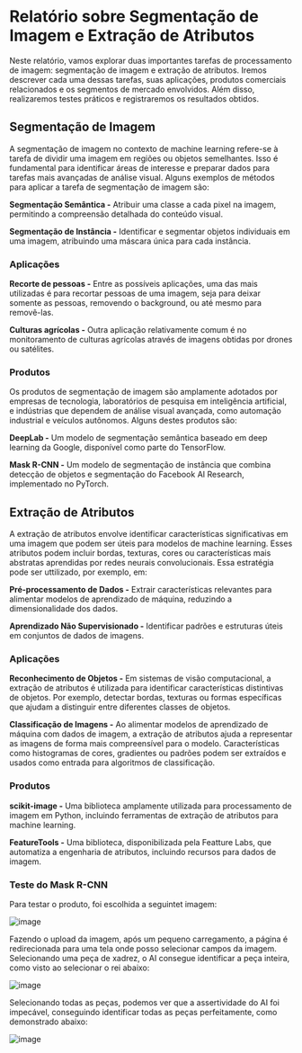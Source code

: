 # Relatório sobre Segmentação de Imagem e Extração de Atributos
Neste relatório, vamos explorar duas importantes tarefas de processamento de imagem: segmentação de imagem e extração de atributos. Iremos descrever cada uma dessas tarefas, suas aplicações, produtos comerciais relacionados e os segmentos de mercado envolvidos. Além disso, realizaremos testes práticos e registraremos os resultados obtidos.

## Segmentação de Imagem
A segmentação de imagem no contexto de machine learning refere-se à tarefa de dividir uma imagem em regiões ou objetos semelhantes. Isso é fundamental para identificar áreas de interesse e preparar dados para tarefas mais avançadas de análise visual. Alguns exemplos de métodos para aplicar a tarefa de segmentação de imagem são:

**Segmentação Semântica -** Atribuir uma classe a cada pixel na imagem, permitindo a compreensão detalhada do conteúdo visual.

**Segmentação de Instância -** Identificar e segmentar objetos individuais em uma imagem, atribuindo uma máscara única para cada instância.

### Aplicações

**Recorte de pessoas -** Entre as possíveis aplicações, uma das mais utilizadas é para recortar pessoas de uma imagem, seja para deixar somente as pessoas, removendo o background, ou até mesmo para removê-las.

**Culturas agrícolas -** Outra aplicação relativamente comum é no monitoramento de culturas agrícolas através de imagens obtidas por drones ou satélites.

### Produtos

Os produtos de segmentação de imagem são amplamente adotados por empresas de tecnologia, laboratórios de pesquisa em inteligência artificial, e indústrias que dependem de análise visual avançada, como automação industrial e veículos autônomos. Alguns destes produtos são:

**DeepLab -** Um modelo de segmentação semântica baseado em deep learning da Google, disponível como parte do TensorFlow.

**Mask R-CNN -** Um modelo de segmentação de instância que combina detecção de objetos e segmentação do Facebook AI Research, implementado no PyTorch.

## Extração de Atributos
A extração de atributos envolve identificar características significativas em uma imagem que podem ser úteis para modelos de machine learning. Esses atributos podem incluir bordas, texturas, cores ou características mais abstratas aprendidas por redes neurais convolucionais. Essa estratégia pode ser uttilizado, por exemplo, em:

**Pré-processamento de Dados -** Extrair características relevantes para alimentar modelos de aprendizado de máquina, reduzindo a dimensionalidade dos dados.

**Aprendizado Não Supervisionado -** Identificar padrões e estruturas úteis em conjuntos de dados de imagens.

### Aplicações

**Reconhecimento de Objetos -** Em sistemas de visão computacional, a extração de atributos é utilizada para identificar características distintivas de objetos. Por exemplo, detectar bordas, texturas ou formas específicas que ajudam a distinguir entre diferentes classes de objetos.

**Classificação de Imagens -** Ao alimentar modelos de aprendizado de máquina com dados de imagem, a extração de atributos ajuda a representar as imagens de forma mais compreensível para o modelo. Características como histogramas de cores, gradientes ou padrões podem ser extraídos e usados como entrada para algoritmos de classificação.

### Produtos

**scikit-image -** Uma biblioteca amplamente utilizada para processamento de imagem em Python, incluindo ferramentas de extração de atributos para machine learning.

**FeatureTools -** Uma biblioteca, disponibilizada pela Featture Labs, que automatiza a engenharia de atributos, incluindo recursos para dados de imagem.

### Teste do Mask R-CNN
Para testar o produto, foi escolhida a seguintet imagem:

![image](https://github.com/BartonThomas/sem-3/assets/99219127/e3212508-29c5-49c2-a69b-40313c7b00c0)

Fazendo o upload da imagem, após um pequeno carregamento, a página é redirecionada para uma tela onde posso selecionar campos da imagem. Selecionando uma peça de xadrez, o AI consegue identificar a peça inteira, como visto ao selecionar o rei abaixo:

![image](https://github.com/BartonThomas/sem-3/assets/99219127/ff34c0ff-6492-44d6-8e58-824954743f75)

Selecionando todas as peças, podemos ver que a assertividade do AI foi impecável, conseguindo identificar todas as peças perfeitamente, como demonstrado abaixo:

![image](https://github.com/BartonThomas/sem-3/assets/99219127/7d2ff542-7e59-48d5-9473-f4a75d72142c)
